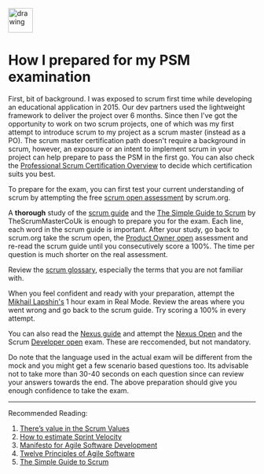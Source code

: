 <img src="https://static.scrum.org/web/badges/badge-psmi.svg" alt="drawing" width="50"/>

# How I prepared for my PSM examination
First, bit of background. I was exposed to scrum first time while developing an educational application in 2015. Our dev partners used the lightweight framework to deliver the project over 6 months. Since then I've got the opportunity to work on two scrum projects, one of which was my first attempt to introduce scrum to my project as a scrum master (instead as a PO). The scrum master certification path doesn't require a background in scrum, however, an exposure or an intent to implement scrum in your project can help prepare to pass the PSM in the first go. You can also check the [Professional Scrum Certification Overview](https://scrumorg-website-prod.s3.amazonaws.com/drupal/2019-11/0.%20CertificationOverview-US-1119.pdf) to decide which certification suits you best.  

To prepare for the exam, you can first test your current understanding of scrum by attempting the free [scrum open assessment](https://www.scrum.org/open-assessments/scrum-open) by scrum.org. 

A __thorough__ study of the [scrum guide](https://scrumguides.org/docs/scrumguide/v2020/2020-Scrum-Guide-US.pdf#zoom=100) and the [The Simple Guide to Scrum](https://www.thescrummaster.co.uk/wp-content/uploads/2021/03/TheSimpleGuideToScrum-TheScrumMasterCoUk-v1.pdf) by TheScrumMasterCoUk is enough to prepare you for the exam. Each line, each word in the scrum guide is important. After your study, go back to scrum.org take the scrum open, the [Product Owner open](https://www.scrum.org/open-assessments/product-owner-open) assessment and re-read the scrum guide until you consecutively score a 100%. The time per question is much shorter on the real assessment. 

Review the [scrum glossary](https://www.scrum.org/resources/scrum-glossary), especially the terms that you are not familiar with.  

When you feel confident and ready with your preparation, attempt the [Mikhail Lapshin's](https://mlapshin.com/index.php/scrum-quizzes/) 1 hour exam in Real Mode. Review the areas where you went wrong and go back to the scrum guide. Try scoring a 100% in every attempt.

You can also read the [Nexus guide](https://scrumorg-website-prod.s3.amazonaws.com/drupal/2021-01/NexusGuide%202021_0.pdf?nexus-file=https%3A%2F%2Fscrumorg-website-prod.s3.amazonaws.com%2Fdrupal%2F2021-01%2FNexusGuide%25202021_0.pdf) and attempt the [Nexus Open](https://www.scrum.org/open-assessments/nexus-open) and the Scrum [Developer open](https://www.scrum.org/open-assessments/scrum-developer-open) exam. These are reccomended, but not mandatory. 


Do note that the language used in the actual exam will be different from the mock and you might get a few scenario based questions too. Its advisable not to take more than 30-40 seconds on each question since can review your answers towards the end. The above preparation should give you enough confidence to take the exam.

----
Recommended Reading:

1. [There’s value in the Scrum Values](https://guntherverheyen.com/2013/05/03/theres-value-in-the-scrum-values/)
2. [How to estimate Sprint Velocity](https://www.lucidchart.com/blog/how-to-estimate-sprint-velocity)
3. [Manifesto for Agile Software Development](https://agilemanifesto.org)
4. [Twelve Principles of Agile Software](https://agilemanifesto.org/principles.html)
5. [The Simple Guide to Scrum](https://www.thescrummaster.co.uk/wp-content/uploads/2021/03/TheSimpleGuideToScrum-1Pager.pdf) 
